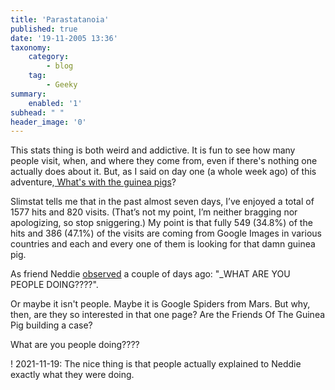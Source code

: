 ```yaml
---
title: 'Parastatanoia'
published: true
date: '19-11-2005 13:36'
taxonomy:
    category:
        - blog
    tag:
        - Geeky
summary:
    enabled: '1'
subhead: " "
header_image: '0'
---
```


This stats thing is both weird and addictive. It is fun to see how many people visit, when, and where they come from, even if there's nothing one actually does about it. But, as I said on day one (a whole week ago) of this adventure,[ What's with the guinea pigs](https://jeremycherfas.net/blog/whats-with-the-guinea-pigs/)?

Slimstat tells me that in the past almost seven days, I’ve enjoyed a total of 1577 hits and 820 visits. (That’s not my point, I’m neither bragging nor apologizing, so stop sniggering.) My point is that fully 549 (34.8%) of the hits and 386 (47.1%) of the visits are coming from Google Images in various countries and each and every one of them is looking for that damn guinea pig.

As friend Neddie [observed](http://byneddiejingo.blogspot.com/2005/11/weird-one.html) a couple of days ago: "_WHAT ARE YOU PEOPLE DOING????".

Or maybe it isn't people. Maybe it is Google Spiders from Mars. But why, then, are they so interested in that one page? Are the Friends Of The  Guinea Pig building a case?

What are you people doing????

! 2021-11-19: The nice thing is that people actually explained to Neddie exactly what they were doing.
